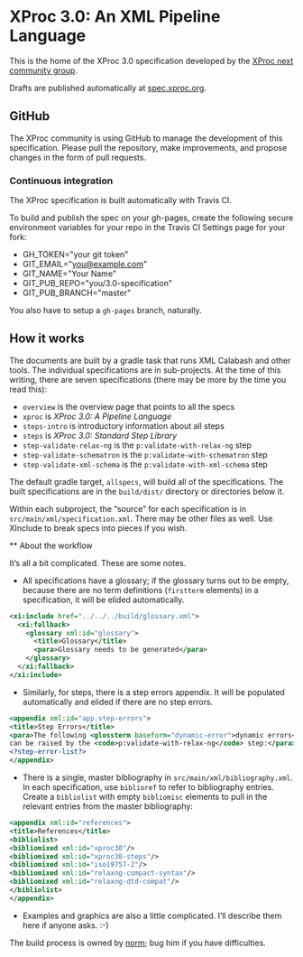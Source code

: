 # XProc 3.0: An XML Pipeline Language

This is the home of the XProc 3.0 specification developed by the
[XProc next community group](https://www.w3.org/community/xproc-next/).

Drafts are published automatically at [spec.xproc.org](http://spec.xproc.org/).

## GitHub

The XProc community is using GitHub to manage the development of this
specification. Please pull the repository, make improvements, and
propose changes in the form of pull requests.

### Continuous integration

The XProc specification is built automatically with Travis CI.

To build and publish the spec on your gh-pages, create the following
secure environment variables for your repo in the Travis CI Settings
page for your fork:

* GH_TOKEN="your git token"
* GIT_EMAIL="you@example.com"
* GIT_NAME="Your Name"
* GIT_PUB_REPO="you/3.0-specification"
* GIT_PUB_BRANCH="master"

You also have to setup a `gh-pages` branch, naturally.

## How it works

The documents are built by a gradle task that runs XML Calabash and
other tools. The individual specifications are in sub-projects.
At the time of this writing, there are seven specifications (there may
be more by the time you read this):

* `overview` is the overview page that points to all the specs
* `xproc` is _XProc 3.0: A Pipeline Language_
* `steps-intro` is introductory information about all steps
* `steps` is _XProc 3.0: Standard Step Library_
* `step-validate-relax-ng` is the `p:validate-with-relax-ng` step
* `step-validate-schematron` is the `p:validate-with-schematron` step
* `step-validate-xml-schema` is the `p:validate-with-xml-schema` step

The default gradle target, `allspecs`, will build all of the specifications.
The built specifications are in the `build/dist/` directory or directories
below it.

Within each subproject, the “source” for each specification is in
`src/main/xml/specification.xml`. There may be other files as well.
Use XInclude to break specs into pieces if you wish.

** About the workflow

It’s all a bit complicated. These are some notes.

* All specifications have a glossary; if the glossary turns out to be
  empty, because there are no term definitions (`firstterm` elements)
  in a specification, it will be elided automatically.

```xml
<xi:include href="../../../build/glossary.xml">
  <xi:fallback>
    <glossary xml:id="glossary">
      <title>Glossary</title>
      <para>Glossary needs to be generated</para>
    </glossary>
  </xi:fallback>
</xi:include>
```

* Similarly, for steps, there is a step errors appendix. It will be
  populated automatically and elided if there are no step errors.

```xml
<appendix xml:id="app.step-errors">
<title>Step Errors</title>
<para>The following <glossterm baseform="dynamic-error">dynamic errors</glossterm>
can be raised by the <code>p:validate-with-relax-ng</code> step:</para>
<?step-error-list?>
</appendix>
```

* There is a single, master bibliography in `src/main/xml/bibliography.xml`.
  In each specification, use `biblioref` to refer to bibliography entries.
  Create a `bibliolist` with empty `bibliomisc` elements to pull in the
  relevant entries from the master bibliography:

```xml
<appendix xml:id="references">
<title>References</title>
<bibliolist>
<bibliomixed xml:id="xproc30"/>
<bibliomixed xml:id="xproc30-steps"/>
<bibliomixed xml:id="iso19757-2"/>
<bibliomixed xml:id="relaxng-compact-syntax"/>
<bibliomixed xml:id="relaxng-dtd-compat"/>
</bibliolist>
</appendix>
```

* Examples and graphics are also a little complicated. I’ll describe them here
  if anyone asks. :-)

The build process is owned by [norm](mailto:ndw@nwalsh.com);
bug him if you have difficulties.
